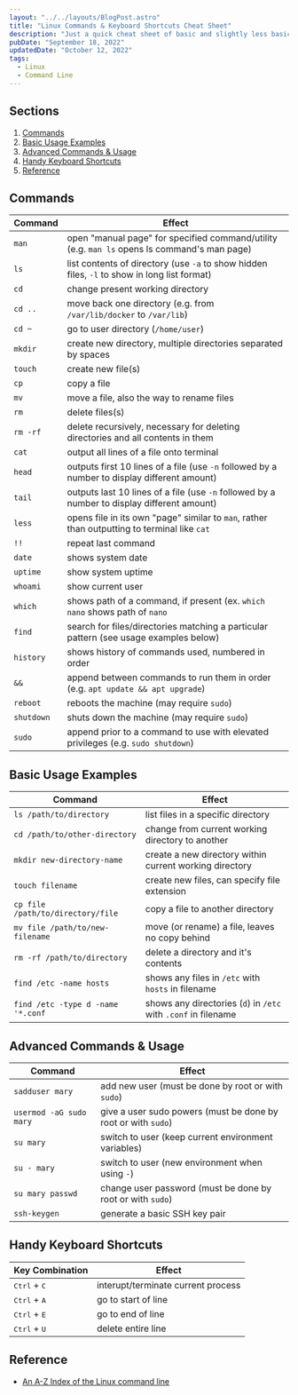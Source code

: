 ```yaml
---
layout: "../../layouts/BlogPost.astro"
title: "Linux Commands & Keyboard Shortcuts Cheat Sheet"
description: "Just a quick cheat sheet of basic and slightly less basic Linux commands, as well as handy keyboard shortcuts, that I maintain for myself since I can't always remember them all."
pubDate: "September 18, 2022"
updatedDate: "October 12, 2022"
tags:
  - Linux
  - Command Line
---
```


## Sections

1. [Commands](#cmd)
2. [Basic Usage Examples](#basic)
3. [Advanced Commands & Usage](#adv)
4. [Handy Keyboard Shortcuts](#shortcuts)
5. [Reference](#ref)

<div id='cmd'/>

## Commands

| Command    | Effect                                                                                       |
| ---------- | -------------------------------------------------------------------------------------------- |
| `man`      | open "manual page" for specified command/utility (e.g. `man ls` opens ls command's man page) |
| `ls`       | list contents of directory (use `-a` to show hidden files, `-l` to show in long list format) |
| `cd`       | change present working directory                                                             |
| `cd ..`    | move back one directory (e.g. from `/var/lib/docker` to `/var/lib`)                          |
| `cd ~`     | go to user directory (`/home/user`)                                                          |
| `mkdir`    | create new directory, multiple directories separated by spaces                               |
| `touch`    | create new file(s)                                                                           |
| `cp`       | copy a file                                                                                  |
| `mv`       | move a file, also the way to rename files                                                    |
| `rm`       | delete files(s)                                                                              |
| `rm -rf`   | delete recursively, necessary for deleting directories and all contents in them              |
| `cat`      | output all lines of a file onto terminal                                                     |
| `head`     | outputs first 10 lines of a file (use `-n` followed by a number to display different amount) |
| `tail`     | outputs last 10 lines of a file (use `-n` followed by a number to display different amount)  |
| `less`     | opens file in its own "page" similar to `man`, rather than outputting to terminal like `cat` |
| `!!`       | repeat last command                                                                          |
| `date`     | shows system date                                                                            |
| `uptime`   | show system uptime                                                                           |
| `whoami`   | show current user                                                                            |
| `which`    | shows path of a command, if present (ex. `which nano` shows path of `nano`                   |
| `find`     | search for files/directories matching a particular pattern (see usage examples below)        |
| `history`  | shows history of commands used, numbered in order                                            |
| `&&`       | append between commands to run them in order (e.g. `apt update && apt upgrade`)              |
| `reboot`   | reboots the machine (may require `sudo`)                                                     |
| `shutdown` | shuts down the machine (may require `sudo`)                                                  |
| `sudo`     | append prior to a command to use with elevated privileges (e.g. `sudo shutdown`)             |

<div id='basic'/>

## Basic Usage Examples

| Command                           | Effect                                                         |
| --------------------------------- | -------------------------------------------------------------- |
| `ls /path/to/directory`           | list files in a specific directory                             |
| `cd /path/to/other-directory`     | change from current working directory to another               |
| `mkdir new-directory-name`        | create a new directory within current working directory        |
| `touch filename`                  | create new files, can specify file extension                   |
| `cp file /path/to/directory/file` | copy a file to another directory                               |
| `mv file /path/to/new-filename`   | move (or rename) a file, leaves no copy behind                 |
| `rm -rf /path/to/directory`       | delete a directory and it's contents                           |
| `find /etc -name hosts`           | shows any files in `/etc` with `hosts` in filename             |
| `find /etc -type d -name '*.conf` | shows any directories (`d`) in `/etc` with `.conf` in filename |

<div id='adv'/>

## Advanced Commands & Usage

| Command                 | Effect                                                        |
| ----------------------- | ------------------------------------------------------------- |
| `sadduser mary`         | add new user (must be done by root or with `sudo`)            |
| `usermod -aG sudo mary` | give a user sudo powers (must be done by root or with `sudo`) |
| `su mary`               | switch to user (keep current environment variables)           |
| `su - mary`             | switch to user (new environment when using `-`)               |
| `su mary passwd`        | change user password (must be done by root or with `sudo`)    |
| `ssh-keygen`            | generate a basic SSH key pair                                 |

<div id='shortcuts'/>

## Handy Keyboard Shortcuts

| Key Combination                | Effect                             |
| ------------------------------ | ---------------------------------- |
| <kbd>Ctrl</kbd> + <kbd>C</kbd> | interupt/terminate current process |
| <kbd>Ctrl</kbd> + <kbd>A</kbd> | go to start of line                |
| <kbd>Ctrl</kbd> + <kbd>E</kbd> | go to end of line                  |
| <kbd>Ctrl</kbd> + <kbd>U</kbd> | delete entire line                 |

<div id='ref'/>

## Reference

- <a href="https://ss64.com/bash" target="_blank" rel="noopener noreferrer">An A-Z Index of the Linux command line</a>
